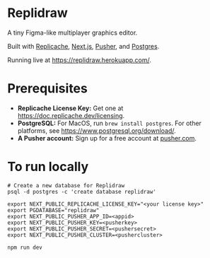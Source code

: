 # Replidraw

A tiny Figma-like multiplayer graphics editor.

Built with [Replicache](https://replicache.dev), [Next.js](https://nextjs.org/),
[Pusher](https://pusher.com/), and [Postgres](https://mysql.com/).

Running live at https://replidraw.herokuapp.com/.

# Prerequisites

* **Replicache License Key:** Get one at https://doc.replicache.dev/licensing.
* **PostgreSQL:** For MacOS, run `brew install postgres`. For other platforms, see https://www.postgresql.org/download/.
* **A Pusher account:** Sign up for a free account at [pusher.com](https://pusher.com).

# To run locally

```
# Create a new database for Replidraw
psql -d postgres -c 'create database replidraw'

export NEXT_PUBLIC_REPLICACHE_LICENSE_KEY="<your license key>"
export PGDATABASE="replidraw"
export NEXT_PUBLIC_PUSHER_APP_ID=<appid>
export NEXT_PUBLIC_PUSHER_KEY=<pusherkey>
export NEXT_PUBLIC_PUSHER_SECRET=<pushersecret>
export NEXT_PUBLIC_PUSHER_CLUSTER=<pushercluster>

npm run dev
```
